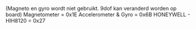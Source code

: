 (Magneto en gyro wordt niet gebruikt. 9dof kan veranderd worden op board)
Magnetometer = 0x1E
Accelerometer & Gyro = 0x6B
HONEYWELL - HIH8120 = 0x27

